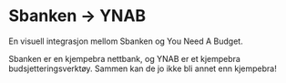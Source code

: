 Sbanken → YNAB
==============
En visuell integrasjon mellom Sbanken og You Need A Budget.

Sbanken er en kjempebra nettbank, og YNAB er et kjempebra budsjetteringsverktøy. Sammen kan de jo ikke bli annet enn kjempebra!
